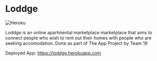 # Loddge

![Heroku](https://pyheroku-badge.herokuapp.com/?app=<HEROKU_APP_NAME>&style=<STYLE>)

Loddge is an online apartmental marketplace marketplace that aims to connect people who wish to rent out their homes with people who are seeking accomodation. 
Done as part of The App Project by Team 19

Deployed App: https://loddge.herokuapp.com

